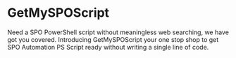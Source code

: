 # GetMySPOScript
Need a SPO PowerShell script without meaningless web searching, we have got you covered. Introducing GetMySPOScript your one stop shop to get SPO Automation PS Script ready without writing a single line of code.
